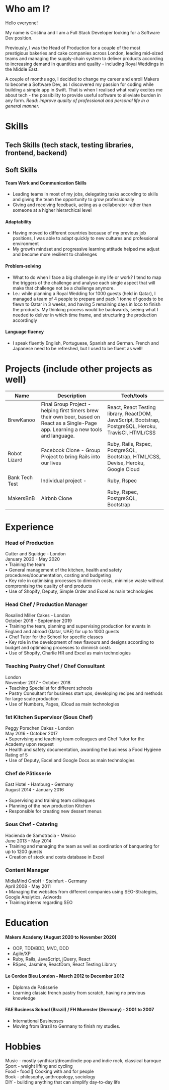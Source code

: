 # Who am I?

Hello everyone! 

My name is Cristina and I am a Full Stack Developer looking for a Software Dev position. 

Previously, I was the Head of Production for a couple of the most prestigious bakeries and cake companies across London, leading mid-sized teams and managing the supply-chain system to deliver products according to increasing demand in quantities and quality - including Royal Weddings in the Middle East.

A couple of months ago, I decided to change my career and enroll Makers to become a Software Dev, as I discovered my passion for coding while building a simple app in Swift. That is when I realised what really excites me about tech - the possibility to provide useful software to alleviate burden in any form. _Read: improve quality of professional and personal life in a general manner._

# Skills


## Tech Skills (tech stack, testing libraries, frontend, backend)
## Soft Skills 

#### Team Work and Communication Skills

- Leading teams in most of my jobs, delegating tasks according to skills and giving the team the opportunity to grow professionally
- Giving and receiving feedback, acting as a collaborator rather than someone at a higher hierarchical level 

#### Adaptability

- Having moved to different countries because of my previous job positions, I was able to adapt quickly to new cultures and professional environment
- My growth mindset and progressive learning attitude helped me adjust and become more resilient to challenges

#### Problem-solving

- What to do when I face a big challenge in my life or work? I tend to map the triggers of the challenge and analyse each single aspect that will make that challenge not be a challenge anymore.
- I.e.: while planning a Royal Wedding for 1000 guests (held in Qatar), I managed a team of 4 people to prepare and pack 1 tonne of goods to be flewn to Qatar in 3 weeks, and having 5 remaining days in loco to finish the products. My thinking process would be backwards, seeing what I needed to deliver in which time frame, and structuring the production accordingly

#### Language fluency

- I speak fluently English, Portuguese, Spanish and German. French and Japanese need to be refreshed, but I used to be fluent as well!


# Projects (include other projects as well)

| Name                         | Description       | Tech/tools        |
| ---------------------------- | ----------------- | ----------------- |
| BrewKanoo          | Final Group Project - helping first timers brew their own beer, based on React as a Single-Page app. Learning a new tools and language. | React, React Testing library, ReactDOM, JavaScript, Bootstrap, PostgreSQL, Heroku, TravisCI, HTML/CSS |
| Robot Lizard                | Facebook Clone - Group Project to bring Rails into our lives     | Ruby, Rails, Rspec, PostgreSQL, Bootstrap, HTML/CSS, Devise, Heroku, Google Cloud              |
| Bank Tech Test          | Individual project -  | Ruby, Rspec |
| MakersBnB                | Airbnb Clone      | Ruby, Rspec, PostgreSQL, Bootstrap              |







# Experience

### Head of Production<br>
Cutter and Squidge - London<br>
January 2020 - May 2020<br>
• Training the team<br>
• General management of the kitchen, health and safety procedures/documentation, costing and budgeting<br>
• Key role in optimising processes to diminish costs, minimise waste without compromising the quality of end products<br>
• Use of Shopify, Deputy, Simple Order and Excel as main technologies

### Head Chef / Production Manager<br>
Rosalind Miller Cakes - London<br>
October 2018 - September 2019<br>
• Training the team, planning and supervising production for events in England and abroad (Qatar, UAE) for up to 1000 guests<br>
• Chef Tutor for the School for specific classes<br>
• Key role in the development of new flavours and designs according to budget and optimising processes to diminish costs<br>
• Use of Shopify, Charlie HR and Excel as main technologies

### Teaching Pastry Chef / Chef Consultant<br>
London<br>
November 2017 - October 2018<br>
• Teaching Specialist for different schools<br>
• Pastry Consultant for business start ups, developing recipes and methods for large scale production<br>
• Use of Numbers, Pages, iCloud as main technologies<br>

### 1st Kitchen Supervisor (Sous Chef)<br>
Peggy Porschen Cakes - London<br>
May 2016 - October 2017<br>
• Supervising and teaching team colleagues and Chef Tutor for the Academy upon request<br>
• Health and safety documentation, awarding the business a Food Hygiene Rating of 5<br>
• Use of Deputy, Excel and Google Docs as main technologies

### Chef de Pâtisserie<br>
East Hotel - Hamburg - Germany<br>
August 2014 - January 2016<br>  
• Supervising and training team colleagues<br>
• Planning of the new production Kitchen<br>
• Responsible for creating new dessert menus<br>

### Sous Chef - Catering<br>
Hacienda de Samotracia - Mexico<br>
June 2013 - May 2014 <br>
• Training and managing the team as well as oordination of banqueting for up to 1200 guests<br>
• Creation of stock and costs database in Excel

### Content Manager<br>
MidiaMind GmbH - Steinfurt - Germany<br>
April 2008 - May 2011<br> 
• Managing the websites from different companies using SEO-Strategies, Google Analytics, Adwords<br>
• Training interns regarding SEO

# Education

#### Makers Academy (August 2020 to November 2020)

- OOP, TDD/BDD, MVC, DDD
- Agile/XP
- Ruby, Rails, JavaScript, jQuery, React
- RSpec, Jasmine, ReactDom, React Testing Library

#### Le Cordon Bleu London - March 2012 to December 2012

- Diploma de Patisserie
- Learning classic french pastry from scratch, having no previous knowledge

#### FAE Business School (Brazil) / FH Muenster (Germany) - 2001 to 2007

- International Businesses
- Moving from Brazil to Germany to finish my studies. 

# Hobbies

Music - mostly synth/art/dream/indie pop and indie rock, classical baroque<br>
Sport - weight lifting and cycling<br>
Food - food 🤤 Cooking with and for people<br>
Book - philosophy, anthropology, sociology<br>
DIY - building anything that can simplify day-to-day life


